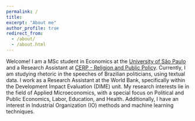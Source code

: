 ```yaml
---
permalink: /
title: 
excerpt: "About me"
author_profile: true
redirect_from: 
  - /about/
  - /about.html
---
```


Welcome! I am a MSc student in Economics at the [University of São Paulo](https://www.fea.usp.br/en/economia/graduate-studies) and a Research Assistant at [CERP - Religion and Public Policy](https://sites.usp.br/cerp/). Currently, I am studying rhetoric in the speeches of Brazilian politicians, using textual data. I work as a Research Assistant at the World Bank, specifically within the Development Impact Evaluation (DIME) unit. My research interests lie in the field of Applied Microeconomics, with a special focus on Political and Public Economics, Labor, Education, and Health. Additionally, I have an interest in Industrial Organization (IO) methods and machine learning techniques.
